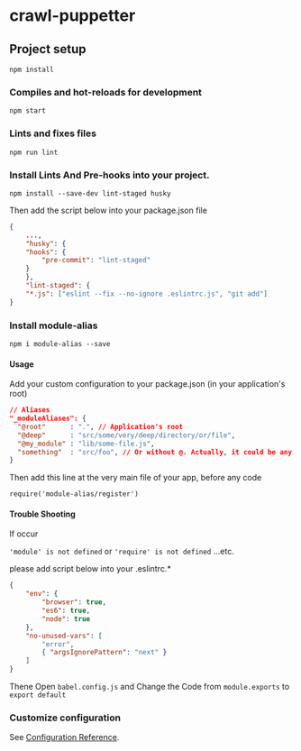 # crawl-puppetter

## Project setup
```
npm install
```

### Compiles and hot-reloads for development
```
npm start
```

<!-- ### Compiles and minifies for production
```
npm build
```

### Run your tests
```
npm run test
``` -->

### Lints and fixes files
```
npm run lint
```

### Install Lints And Pre-hooks into your project.
```
npm install --save-dev lint-staged husky
```

Then add the script below into your package.json file
```json
{
    ...,
    "husky": {
    "hooks": {
        "pre-commit": "lint-staged"
    }
    },
    "lint-staged": {
    "*.js": ["eslint --fix --no-ignore .eslintrc.js", "git add"]
}

```

### Install module-alias
```
npm i module-alias --save
```

#### Usage
Add your custom configuration to your package.json (in your application's root)
```json
// Aliases
"_moduleAliases": {
  "@root"      : ".", // Application's root
  "@deep"      : "src/some/very/deep/directory/or/file",
  "@my_module" : "lib/some-file.js",
  "something"  : "src/foo", // Or without @. Actually, it could be any string
}
```
Then add this line at the very main file of your app, before any code
```
require('module-alias/register')
```



#### Trouble Shooting

If occur

`'module' is not defined` or `'require' is not defined` ...etc.

please add script below into your .eslintrc.*
```json
{
    "env": {
        "browser": true,
        "es6": true,
        "node": true
    },
    "no-unused-vars": [
        "error",
        { "argsIgnorePattern": "next" }
    ]
}
```


Thene Open `babel.config.js` and Change the Code from `module.exports` to `export default`

### Customize configuration
See [Configuration Reference](https://cli.vuejs.org/config/).
